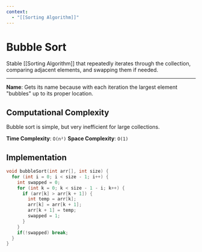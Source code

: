 ```yaml
---
context:
  - "[[Sorting Algorithm]]"
---
```


# Bubble Sort

Stable [[Sorting Algorithm]] that repeatedly iterates through the collection, comparing adjacent elements, and swapping them if needed.

---

**Name**: Gets its name because with each iteration the largest element "bubbles" up to its proper location.

## Computational Complexity

Bubble sort is simple, but very inefficient for large collections.

**Time Complexity**: `O(n²)`
**Space Complexity**: `O(1)`

## Implementation

```c
void bubbleSort(int arr[], int size) {
  for (int i = 0; i < size - 1; i++) {
    int swapped = 0;
    for (int k = 0; k < size - 1 - i; k++) {
      if (arr[k] > arr[k + 1]) {
        int temp = arr[k];
        arr[k] = arr[k + 1];
        arr[k + 1] = temp;
        swapped = 1;
      }
    }
    if(!swapped) break;
  }
}
```
